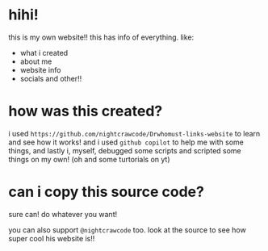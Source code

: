 # hihi!
this is my own website!! this has info of everything. like:
- what i created
- about me
- website info
- socials
and other!!
# how was this created?
i used `https://github.com/nightcrawcode/Drwhomust-links-website` to learn and see how it works!
and i used `github copilot` to help me with some things,
and lastly i, myself, debugged some scripts and scripted some things on my own!
(oh and some turtorials on yt)
# can i copy this source code?
sure can! do whatever you want! 

you can also support `@nightcrawcode` too. look at the source to see how super cool his website is!!
